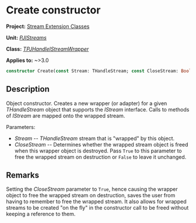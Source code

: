 # Create constructor

**Project:** [Stream Extension Classes](../API.md)

**Unit:** [_PJIStreams_](./PJIStreams.md)

**Class:** [_TPJHandleIStreamWrapper_](./TPJHandleIStreamWrapper.md)

**Applies to:** ~>3.0

```pascal
constructor Create(const Stream: THandleStream; const CloseStream: Boolean = False);
```

## Description

Object constructor. Creates a new wrapper (or adapter) for a given _THandleStream_ object that supports the _IStream_ interface. Calls to methods of _IStream_ are mapped onto the wrapped stream.

Parameters:

* _Stream_ -- _THandleStream_ stream that is "wrapped" by this object.
* _CloseStream_ -- Determines whether the wrapped stream object is freed when this wrapper object is destroyed. Pass `True` to this parameter to free the wrapped stream on destruction or `False` to leave it unchanged.

## Remarks

Setting the _CloseStream_ parameter to `True`, hence causing the wrapper object to free the wrapped stream on destruction, saves the user from having to remember to free the wrapped stream. It also allows for wrapped streams to be created "on the fly" in the constructor call to be freed without keeping a reference to them.
